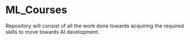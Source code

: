 # ML_Courses
Repository will consist of all the work done towards acquiring the required skills to move towards AI development. 
